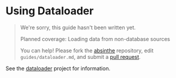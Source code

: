 # Using Dataloader

> We're sorry, this guide hasn't been written yet.
>
> Planned coverage: Loading data from non-database sources
>
> You can help! Please fork the [absinthe](https://github.com/absinthe-graphql/absinthe) repository, edit `guides/dataloader.md`, and submit a [pull request](https://github.com/absinthe-graphql/absinthe/pulls).

See the [dataloader](https://github.com/absinthe-graphql/dataloader) project for information.
